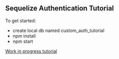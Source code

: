 ## Sequelize Authentication Tutorial

To get started:
- create local db named custom_auth_tutorial
- npm install
- npm start

[Work in progress tutorial](https://medium.com/@jgrisafe/completely-custom-user-authentication-with-express-24f425aa3e95)